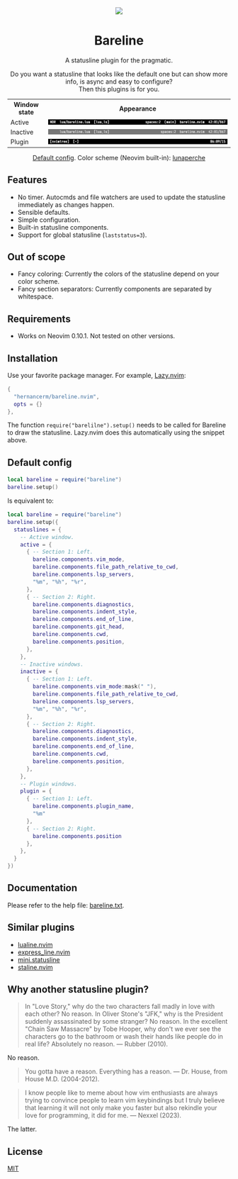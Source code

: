 <div align=center>
  <a href="https://github.com/hernancerm/bareline.nvim/actions/workflows/ci.yml" target="_blank">
    <img src="https://github.com/hernancerm/bareline.nvim/actions/workflows/ci.yml/badge.svg" />
  </a>
  <h1>Bareline</h1>
  <p>A statusline plugin for the pragmatic.</p>
  <p>
    Do you want a statusline that looks like the default one but can show more info, is async and
    easy to configure? <br> Then this plugins is for you.
  </p>
  <table>
    <tr>
      <th>Window state</th>
      <th>Appearance</th>
    </tr>
    <tr>
      <td>Active</td>
      <td><img src="./media/demo_active.png" alt="Active statusline"></td>
    </tr>
    <tr>
      <td>Inactive</td>
      <td><img src="./media/demo_inactive.png" alt="Inactive statusline"></td>
    </tr>
    <tr>
      <td>Plugin</td>
      <td><img src="./media/demo_plugin.png" alt="Plugin statusline"></td>
    </tr>
  </table>
  <p>
    <a href="#default-config">Default config</a>. Color scheme (Neovim built-in):
    <a href="https://github.com/vim/colorschemes/blob/master/colors/lunaperche.vim">lunaperche</a>
  </p>
</div>

## Features

- No timer. Autocmds and file watchers are used to update the statusline immediately as changes
  happen.
- Sensible defaults.
- Simple configuration.
- Built-in statusline components.
- Support for global statusline (`laststatus=3`).

## Out of scope

- Fancy coloring: Currently the colors of the statusline depend on your color scheme.
- Fancy section separators: Currently components are separated by whitespace.

## Requirements

- Works on Neovim 0.10.1. Not tested on other versions.

## Installation

Use your favorite package manager. For example, [Lazy.nvim](https://github.com/folke/lazy.nvim):

```lua
{
  "hernancerm/bareline.nvim",
  opts = {}
},
```

The function `require("barelilne").setup()` needs to be called for Bareline to draw the statusline.
Lazy.nvim does this automatically using the snippet above.

## Default config

```lua
local bareline = require("bareline")
bareline.setup()
```

Is equivalent to:

```lua
local bareline = require("bareline")
bareline.setup({
  statuslines = {
    -- Active window.
    active = {
      { -- Section 1: Left.
        bareline.components.vim_mode,
        bareline.components.file_path_relative_to_cwd,
        bareline.components.lsp_servers,
        "%m", "%h", "%r",
      },
      { -- Section 2: Right.
        bareline.components.diagnostics,
        bareline.components.indent_style,
        bareline.components.end_of_line,
        bareline.components.git_head,
        bareline.components.cwd,
        bareline.components.position,
      },
    },
    -- Inactive windows.
    inactive = {
      { -- Section 1: Left.
        bareline.components.vim_mode:mask(" "),
        bareline.components.file_path_relative_to_cwd,
        bareline.components.lsp_servers,
        "%m", "%h", "%r",
      },
      { -- Section 2: Right.
        bareline.components.diagnostics,
        bareline.components.indent_style,
        bareline.components.end_of_line,
        bareline.components.cwd,
        bareline.components.position,
      },
    },
    -- Plugin windows.
    plugin = {
      { -- Section 1: Left.
        bareline.components.plugin_name,
        "%m"
      },
      { -- Section 2: Right.
        bareline.components.position
      },
    },
  }
})
```

## Documentation

Please refer to the help file: [bareline.txt](./doc/bareline.txt).

## Similar plugins

- [lualine.nvim](https://github.com/nvim-lualine/lualine.nvim)
- [express_line.nvim](https://github.com/tjdevries/express_line.nvim)
- [mini.statusline](https://github.com/echasnovski/mini.nvim/blob/main/readmes/mini-statusline.md)
- [staline.nvim](https://github.com/tamton-aquib/staline.nvim)

## Why another statusline plugin?

> In "Love Story," why do the two characters fall madly in love with each other? No reason. In
> Oliver Stone's "JFK," why is the President suddenly assassinated by some stranger? No reason. In
> the excellent "Chain Saw Massacre" by Tobe Hooper, why don't we ever see the characters go to the
> bathroom or wash their hands like people do in real life? Absolutely no reason. — Rubber (2010).

No reason.

> You gotta have a reason. Everything has a reason. — Dr. House, from House M.D. (2004-2012).

> I know people like to meme about how vim enthusiasts are always trying to convince people to learn
> vim keybindings but I truly believe that learning it will not only make you faster but also
> rekindle your love for programming, it did for me. — Nexxel (2023).

The latter.

## License

[MIT](./LICENSE)
